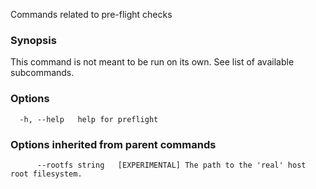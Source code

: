 
Commands related to pre-flight checks

### Synopsis

This command is not meant to be run on its own. See list of available subcommands.

### Options

```
  -h, --help   help for preflight
```

### Options inherited from parent commands

```
      --rootfs string   [EXPERIMENTAL] The path to the 'real' host root filesystem.
```

